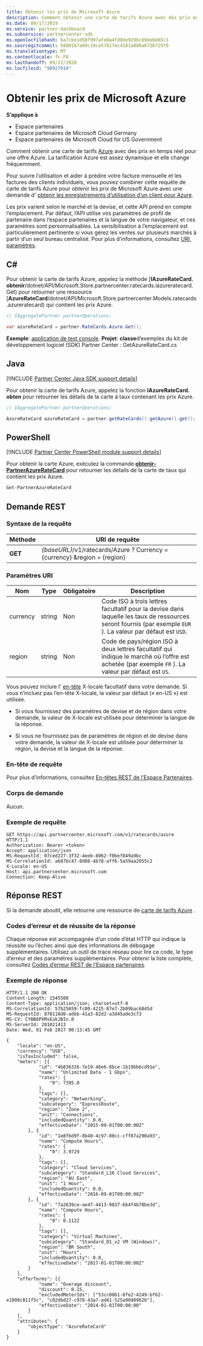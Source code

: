 ```yaml
---
title: Obtenir les prix de Microsoft Azure
description: Comment obtenir une carte de tarifs Azure avec des prix en temps réel pour une offre Azure. La tarification Azure est assez dynamique et elle change fréquemment.
ms.date: 09/17/2019
ms.service: partner-dashboard
ms.subservice: partnercenter-sdk
ms.openlocfilehash: ba7cbe1d58f997afe0a4fd0de929bc69debb65c1
ms.sourcegitcommit: 58801b7a09c19ce57617ec4181a008a673b725f0
ms.translationtype: MT
ms.contentlocale: fr-FR
ms.lasthandoff: 09/22/2020
ms.locfileid: "90927010"
---
```

# <a name="get-prices-for-microsoft-azure"></a>Obtenir les prix de Microsoft Azure

**S’applique à**

- Espace partenaires
- Espace partenaires de Microsoft Cloud Germany
- Espace partenaires de Microsoft Cloud for US Government

Comment obtenir une carte de tarifs [Azure](azure-rate-card-resources.md) avec des prix en temps réel pour une offre Azure. La tarification Azure est assez dynamique et elle change fréquemment.

Pour suivre l’utilisation et aider à prédire votre facture mensuelle et les factures des clients individuels, vous pouvez combiner cette requête de carte de tarifs Azure pour obtenir les prix de Microsoft Azure avec une demande d' [obtenir les enregistrements d’utilisation d’un client pour Azure](get-a-customer-s-utilization-record-for-azure.md).

Les prix varient selon le marché et la devise, et cette API prend en compte l’emplacement. Par défaut, l’API utilise vos paramètres de profil de partenaire dans l’espace partenaires et la langue de votre navigateur, et ces paramètres sont personnalisables. La sensibilisation à l’emplacement est particulièrement pertinente si vous gérez les ventes sur plusieurs marchés à partir d’un seul bureau centralisé. Pour plus d’informations, consultez [URI, paramètres](#uri-parameters).

## <a name="c"></a>C\#

Pour obtenir la carte de tarifs Azure, appelez la méthode [**IAzureRateCard. obtenir**/dotnet/API/Microsoft.Store.partnercenter.ratecards.iazureratecard.Get) pour retourner une ressource [**AzureRateCard**/dotnet/API/Microsoft.Store.partnercenter.Models.ratecards.azureratecard) qui contient les prix Azure.

```csharp
// IAggregatePartner partnerOperations;

var azureRateCard = partner.RateCards.Azure.Get();
```

**Exemple**: [application de test console](console-test-app.md). **Projet**: **classe**d’exemples du kit de développement logiciel (SDK) Partner Center : GetAzureRateCard.cs

## <a name="java"></a>Java

[!INCLUDE [Partner Center Java SDK support details](../includes/java-sdk-support.md)]

Pour obtenir la carte de tarifs Azure, appelez la fonction **IAzureRateCard. obten** pour retourner les détails de la carte à taux contenant les prix Azure.

```java
// IAggregatePartner partnerOperations;

AzureRateCard azureRateCard = partner.getRateCards().getAzure().get();
```

## <a name="powershell"></a>PowerShell

[!INCLUDE [Partner Center PowerShell module support details](../includes/powershell-module-support.md)]

Pour obtenir la carte Azure, exécutez la commande [**obtenir-PartnerAzureRateCard**](https://github.com/Microsoft/Partner-Center-PowerShell/blob/master/docs/help/Get-PartnerAzureRateCard.md) pour retourner les détails de la carte de taux qui contient les prix Azure.

```powershell
Get-PartnerAzureRateCard
```

## <a name="rest-request"></a>Demande REST

### <a name="request-syntax"></a>Syntaxe de la requête

| Méthode  | URI de requête                                                        |
|---------|--------------------------------------------------------------------|
| **GET** | *{baseURL}*/v1/ratecards/Azure ? Currency = {currency} &region = {region} |

### <a name="uri-parameters"></a>Paramètres URI

| Nom     | Type   | Obligatoire | Description                                                                                                                                                                               |
|----------|--------|----------|-------------------------------------------------------------------------------------------------------------------------------------------------------------------------------------------|
| currency | string | Non       | Code ISO à trois lettres facultatif pour la devise dans laquelle les taux de ressources seront fournis (par exemple `EUR` ). La valeur par défaut est `USD`. |
| region   | string | Non       | Code de pays/région ISO à deux lettres facultatif qui indique le marché où l’offre est achetée (par exemple `FR` ). La valeur par défaut est `US`.        |

Vous pouvez inclure l' [en-tête](headers.md#rest-request-headers) X-locale facultatif dans votre demande. Si vous n’incluez pas l’en-tête X-locale, la valeur par défaut (« en-US ») est utilisée.

- Si vous fournissez des paramètres de devise et de région dans votre demande, la valeur de X-locale est utilisée pour déterminer la langue de la réponse.

- Si vous ne fournissez pas de paramètres de région et de devise dans votre demande, la valeur de X-locale est utilisée pour déterminer la région, la devise et la langue de la réponse.

### <a name="request-header"></a>En-tête de requête

Pour plus d’informations, consultez [En-têtes REST de l’Espace Partenaires](headers.md).

### <a name="request-body"></a>Corps de demande

Aucun.

### <a name="request-example"></a>Exemple de requête

```http
GET https://api.partnercenter.microsoft.com/v1/ratecards/azure HTTP/1.1
Authorization: Bearer <token>
Accept: application/json
MS-RequestId: 07ced227-3f32-4eeb-8062-f0bef849a9bc
MS-CorrelationId: a687bc47-8d08-4b78-aff6-5a59aa2055c2
X-Locale: en-US
Host: api.partnercenter.microsoft.com
Connection: Keep-Alive
```

## <a name="rest-response"></a>Réponse REST

Si la demande aboutit, elle retourne une ressource de [carte de tarifs Azure](azure-rate-card-resources.md) .

### <a name="response-success-and-error-codes"></a>Codes d’erreur et de réussite de la réponse

Chaque réponse est accompagnée d’un code d’état HTTP qui indique la réussite ou l’échec ainsi que des informations de débogage supplémentaires. Utilisez un outil de trace réseau pour lire ce code, le type d’erreur et des paramètres supplémentaires. Pour obtenir la liste complète, consultez [Codes d’erreur REST de l’Espace partenaires](error-codes.md).

### <a name="response-example"></a>Exemple de réponse

```http
HTTP/1.1 200 OK
Content-Length: 1545508
Content-Type: application/json; charset=utf-8
MS-CorrelationId: 57b25659-fc00-4215-87e7-2b09bac6845d
MS-RequestId: 870118d0-adbb-41a3-82d2-a3d45ade3c73
MS-CV: CYBB8PXMsEukJBIn.0
MS-ServerId: 201021413
Date: Wed, 01 Feb 2017 00:13:45 GMT

{
    "locale": "en-US",
    "currency": "USD",
    "isTaxIncluded": false,
    "meters": [{
            "id": "4b836326-7e19-46e6-8bce-1b19bb6cd91e",
            "name": "Unlimited Data - 1 Gbps",
            "rates": {
                "0": 7395.0
            },
            "tags": [],
            "category": "Networking",
            "subcategory": "ExpressRoute",
            "region": "Zone 2",
            "unit": "Connections",
            "includedQuantity": 0.0,
            "effectiveDate": "2015-09-01T00:00:00Z"
        }, {
            "id": "1e8f6d9f-8b40-4c97-80cc-cff87a290a93",
            "name": "Compute Hours",
            "rates": {
                "0": 3.9729
            },
            "tags": [],
            "category": "Cloud Services",
            "subcategory": "Standard_L16 Cloud Services",
            "region": "AU East",
            "unit": "1 Hour",
            "includedQuantity": 0.0,
            "effectiveDate": "2016-09-01T00:00:00Z"
        }, {
            "id": "7a2639ce-ae47-4413-9837-6b4f4b78be3d",
            "name": "Compute Hours",
            "rates": {
                "0": 0.1122
            },
            "tags": [],
            "category": "Virtual Machines",
            "subcategory": "Standard_D1_v2 VM (Windows)",
            "region": "BR South",
            "unit": "Hours",
            "includedQuantity": 0.0,
            "effectiveDate": "2017-01-01T00:00:00Z"
        }
    ],
    "offerTerms": [{
            "name": "Overage discount",
            "discount": 0.15,
            "excludedMeterIds": ["53cc0061-0fe2-4249-bf62-e1008c811f5c", "c82dbd27-c978-43a7-ad41-525a90d8962b"],
            "effectiveDate": "2014-01-01T00:00:00"
        }
    ],
    "attributes": {
        "objectType": "AzureRateCard"
    }
}
```
